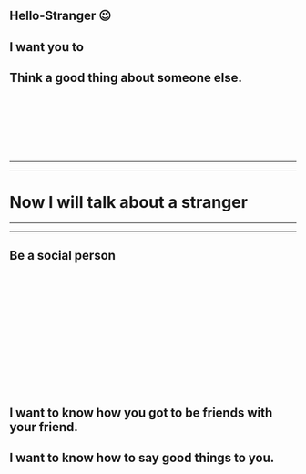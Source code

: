 ## Hello-Stranger 😉

## I want you to 
## Think a good thing about someone else.

<br/>
<br/>
<br/>
<br/>
<br/>
<br/>







<hr><hr>

# Now I will talk about a stranger

<hr><hr>

## Be a social person


<br/>
<br/>
<br/>
<br/>
<br/>
<br/>

<br/>
<br/>
<br/>
<br/>
<br/>
<br/>

## I want to know how you got to be friends with your friend.

## I want to know how to say good things to you.
